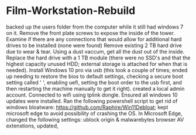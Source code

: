 # Film-Workstation-Rebuild
backed up the users folder from the computer while it still had windows 7 on it. 
Remove the front plate screws to expose the inside of the tower. 
Examine if there are any connections that would allow for additional hard drives to be installed (none were found)
Remove existing 2 TB hard drive due to wear & tear. 
Using a dust vaccum, get all the dust out of the inside. 
Replace the hard drive with a 1 TB module (there were no SSD's and that the highest capacity unused HDD; external storage is attached for when that is needed).
Install Windows 10 pro via usb (this took a couple of times; ended up needing to restore the bios to default settings, checking a secure boot setting called ' ', enabling uefi, setting the boot order to the usb first, and then restarting the machine manually to get it right).
created a local admin account. 
Connected to wifi using tplink dongle. Ensured all windows 10 updates were installed. 
Ran the following powershell script to get rid of windows bloatware: https://github.com/Raphire/Win11Debloat; kept microsoft edge to avoid possibility of crashing the OS. 
In Microsoft Edge, changed the following settings: ublock origin & malwarebytes browser AV extenstions, updated, 
